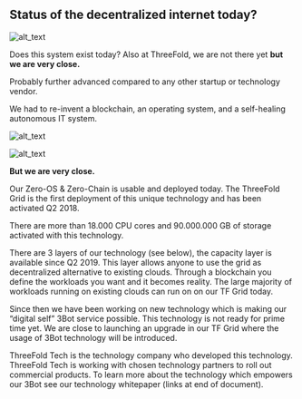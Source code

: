 ## Status of the decentralized internet today?

![alt_text](./img/space_colony.png)


Does this system exist today? Also at ThreeFold, we are not there yet **but we are very close.**

Probably further advanced compared to any other startup or technology vendor.

We had to re-invent a blockchain, an operating system, and a self-healing autonomous IT system.


![alt_text](blocks.png)


![alt_text](./img/fist.png)


**But we are very close.**

Our Zero-OS & Zero-Chain is usable and deployed today. The ThreeFold Grid is the first deployment of this unique technology and has been activated Q2 2018.

There are more than 18.000 CPU cores and 90.000.000 GB of storage activated with this technology.

There are 3 layers of our technology (see below), the capacity layer is available since Q2 2019. This layer allows anyone to use the grid as decentralized alternative to existing clouds. Through a blockchain you define the workloads you want and it becomes reality.  The large majority of workloads running on existing clouds can run on on our TF Grid today.

Since then we have been working on new technology which is making our “digital self” 3Bot service possible. This technology is not ready for prime time yet. We are close to launching an upgrade in our TF Grid where the usage of 3Bot technology will be introduced. 

ThreeFold Tech is the technology company who developed this technology. ThreeFold Tech is working with chosen technology partners to roll out commercial products. To learn more about the technology which empowers our 3Bot see our technology whitepaper (links at end of document).
